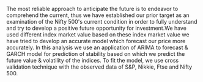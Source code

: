 The most reliable approach to anticipate the future is to endeavor to comprehend the current, thus we have established our prior target as an examination of the Nifty 500's current condition in order to fully understand and try to develop a positive future opportunity for investment.We have used different index market value based on these index market value we have tried to develop an accurate model which forecast our price more accurately. In this analysis we use an application of ARIMA to forecast & GARCH model for prediction of stability based on which we predict the future value & volatility of the indices. To fit the model, we use cross validation technique with the observed data of S&P, Nikkie, Ftse and Nifty 500.
